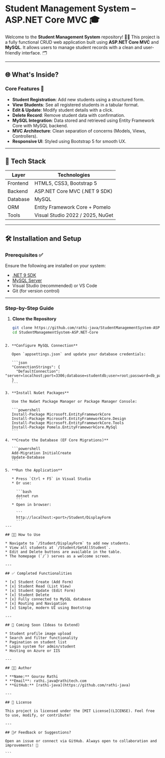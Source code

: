# Student Management System – ASP.NET Core MVC 🎓

Welcome to the **Student Management System** repository! 🧑‍🏫 This project is a fully functional CRUD web application built using **ASP.NET Core MVC** and **MySQL**. It allows users to manage student records with a clean and user-friendly interface. 🗂️

---

## 🌐 What's Inside?

### Core Features 🔧
- **Student Registration**: Add new students using a structured form.
- **View Students**: See all registered students in a tabular format.
- **Edit & Update**: Modify student details with a click.
- **Delete Record**: Remove student data with confirmation.
- **MySQL Integration**: Data stored and retrieved using Entity Framework Core with MySQL backend.
- **MVC Architecture**: Clean separation of concerns (Models, Views, Controllers).
- **Responsive UI**: Styled using Bootstrap 5 for smooth UX.

---

## 🧰 Tech Stack

| Layer     | Technologies                     |
|-----------|----------------------------------|
| Frontend  | HTML5, CSS3, Bootstrap 5         |
| Backend   | ASP.NET Core MVC (.NET 9 SDK)    |
| Database  | MySQL                            |
| ORM       | Entity Framework Core + Pomelo   |
| Tools     | Visual Studio 2022 / 2025, NuGet |

---

## 🛠️ Installation and Setup

### Prerequisites ✅

Ensure the following are installed on your system:

- [.NET 9 SDK](https://dotnet.microsoft.com/en-us/download)
- [MySQL Server](https://dev.mysql.com/downloads/)
- Visual Studio (recommended) or VS Code
- Git (for version control)

---

### Step-by-Step Guide

1. **Clone the Repository**
   ```bash
   git clone https://github.com/rathi-java/StudentManagementSystem-ASP.NET-Core.git
   cd StudentManagementSystem-ASP.NET-Core
````

2. **Configure MySQL Connection**

   Open `appsettings.json` and update your database credentials:

   ```json
   "ConnectionStrings": {
     "DefaultConnection": "server=localhost;port=3306;database=studentdb;user=root;password=db_password"
   }
   ```

3. **Install NuGet Packages**

   Use the NuGet Package Manager or Package Manager Console:

   ```powershell
   Install-Package Microsoft.EntityFrameworkCore
   Install-Package Microsoft.EntityFrameworkCore.Design
   Install-Package Microsoft.EntityFrameworkCore.Tools
   Install-Package Pomelo.EntityFrameworkCore.MySql
   ```

4. **Create the Database (EF Core Migrations)**

   ```powershell
   Add-Migration InitialCreate
   Update-Database
   ```

5. **Run the Application**

   * Press `Ctrl + F5` in Visual Studio
   * Or use:

     ```bash
     dotnet run
     ```
   * Open in browser:

     ```
     http://localhost:<port>/Student/DisplayForm
     ```
---

## 👨‍💻 How to Use

* Navigate to `/Student/DisplayForm` to add new students.
* View all students at `/Student/GetAllStudent`.
* Edit and Delete buttons are available in the table.
* The homepage (`/`) serves as a welcome screen.

---

## ✅ Completed Functionalities

* [x] Student Create (Add Form)
* [x] Student Read (List View)
* [x] Student Update (Edit Form)
* [x] Student Delete
* [x] Fully connected to MySQL database
* [x] Routing and Navigation
* [x] Simple, modern UI using Bootstrap

---

## 🔧 Coming Soon (Ideas to Extend)

* Student profile image upload
* Search and filter functionality
* Pagination on student list
* Login system for admin/student
* Hosting on Azure or IIS

---

## 🧑‍💻 Author

* **Name:** Gourav Rathi
* **Email**: rathi.java@rathitech.com
* **GitHub:** [rathi-java](https://github.com/rathi-java)

---

## 📄 License

This project is licensed under the [MIT License](LICENSE). Feel free to use, modify, or contribute!

---

## 🙋‍♂️ Feedback or Suggestions?

Open an issue or connect via GitHub. Always open to collaboration and improvements! 🚀

```
